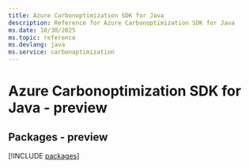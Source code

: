 ```yaml
---
title: Azure Carbonoptimization SDK for Java
description: Reference for Azure Carbonoptimization SDK for Java
ms.date: 10/30/2025
ms.topic: reference
ms.devlang: java
ms.service: carbonoptimization
---
```

# Azure Carbonoptimization SDK for Java - preview
## Packages - preview
[!INCLUDE [packages](carbonoptimization-index.md)]